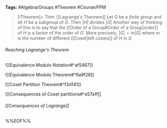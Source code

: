 **Tags:** #Algebra/Groups #Theorem #Course/FPM 

> [!Theorem]+ Thm: [[Lagrange's Theorem]]
> Let $G$ be a *finite group* and let $H$ be a *subgroup* of $G$. Then $\lvert H \rvert$ divides $\lvert G \rvert$
> Another way of thinking of this is to say that the [[Order of a Group#Order of a Group|order]] of $H$ is a factor of the order of $G$. More precisely, $\lvert G \rvert = m\lvert G \rvert$ where m is the number of different [[Coset|left cosets]] of $H$ in $G$
###### Reaching Lagrange's Theorem
![[Equivalence Modulo Notation#^af5467]]

![[Equivalence Modulo Theorem#^6a9f28]]

![[Coset Partition Theorem#^f2d141]]

![[Consequences of Coset partitions#^e57a1f]]

###### [[Consequences of Lagrange]]

%%EOF%%